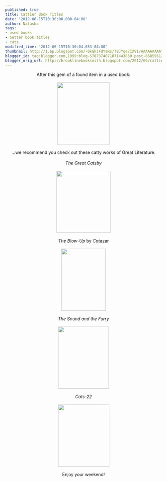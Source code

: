```yaml
---
published: true
title: Cattier Book Titles
date: '2012-06-15T10:30:00.000-04:00'
author: Natasha
tags:
- used books
- better book titles
- cats
modified_time: '2012-06-15T10:30:04.653-04:00'
thumbnail: http://1.bp.blogspot.com/-QkGklFQYaRs/T9JYqe7IX9I/AAAAAAAAAf4/HnWSbIByF2Q/s72-c/purrfect.jpg
blogger_id: tag:blogger.com,1999:blog-5767374071871443859.post-6585951350400525346
blogger_orig_url: http://brooklinebooksmith.blogspot.com/2012/06/cattier-book-titles.html
---
```


<div style="text-align: center;">After this gem of a found item in a used book:</div><div style="text-align: center;"><br /></div><div class="separator" style="clear: both; text-align: center;"><a href="http://1.bp.blogspot.com/-QkGklFQYaRs/T9JYqe7IX9I/AAAAAAAAAf4/HnWSbIByF2Q/s1600/purrfect.jpg" imageanchor="1" style="margin-left: 1em; margin-right: 1em;"><img border="0" height="200" src="http://1.bp.blogspot.com/-QkGklFQYaRs/T9JYqe7IX9I/AAAAAAAAAf4/HnWSbIByF2Q/s200/purrfect.jpg" width="170" /></a></div><div style="text-align: center;"><br /></div><div style="text-align: center;">...we recommend you check out these catty works of Great Literature:</div><div style="text-align: center;"><br /></div><div style="text-align: center;"><i>The Great Catsby</i></div><div style="text-align: center;"><br /></div><div class="separator" style="clear: both; text-align: center;"><a href="http://2.bp.blogspot.com/-j9trGx_qroo/T9JYminzoQI/AAAAAAAAAfo/NhGG26EWfo8/s1600/catsby.jpg" imageanchor="1" style="margin-left: 1em; margin-right: 1em;"><img border="0" height="200" src="http://2.bp.blogspot.com/-j9trGx_qroo/T9JYminzoQI/AAAAAAAAAfo/NhGG26EWfo8/s200/catsby.jpg" width="174" /></a></div><div style="text-align: center;"><br /></div><div style="text-align: center;"><i>The Blow-Up</i> by <i>Cat</i>azar</div><div style="text-align: center;"><br /></div><div class="separator" style="clear: both; text-align: center;"><a href="http://3.bp.blogspot.com/-NYJyORpRxmQ/T9JYllKG0HI/AAAAAAAAAfg/iN7mEi3XgJI/s1600/catazar.jpg" imageanchor="1" style="margin-left: 1em; margin-right: 1em;"><img border="0" height="200" src="http://3.bp.blogspot.com/-NYJyORpRxmQ/T9JYllKG0HI/AAAAAAAAAfg/iN7mEi3XgJI/s200/catazar.jpg" width="144" /></a></div><div style="text-align: center;"><br /></div><div style="text-align: center;"><i>The Sound and the Furry</i></div><div style="text-align: center;"><br /></div><div class="separator" style="clear: both; text-align: center;"><a href="http://3.bp.blogspot.com/-0Sf4yYc6Ptg/T9JYngjqZDI/AAAAAAAAAfw/U9BYre5dFY0/s1600/furry.jpg" imageanchor="1" style="margin-left: 1em; margin-right: 1em;"><img border="0" height="200" src="http://3.bp.blogspot.com/-0Sf4yYc6Ptg/T9JYngjqZDI/AAAAAAAAAfw/U9BYre5dFY0/s200/furry.jpg" width="164" /></a></div><div style="text-align: center;"><br /></div><div style="text-align: center;"><i>Cats-22</i></div><div style="text-align: center;"><br /></div><div class="separator" style="clear: both; text-align: center;"><a href="http://1.bp.blogspot.com/-dJutKNwf0tQ/T9JYkjyR6HI/AAAAAAAAAfY/k3bzob6IQWI/s1600/cats22.jpg" imageanchor="1" style="margin-left: 1em; margin-right: 1em;"><img border="0" height="200" src="http://1.bp.blogspot.com/-dJutKNwf0tQ/T9JYkjyR6HI/AAAAAAAAAfY/k3bzob6IQWI/s200/cats22.jpg" width="165" /></a></div><div class="separator" style="clear: both; text-align: center;"><br /></div><div style="text-align: center;">Enjoy your weekend!</div>